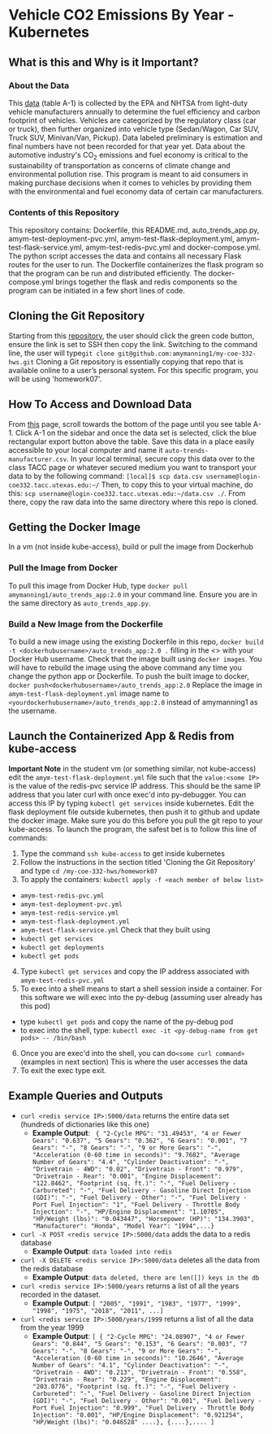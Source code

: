 # Vehicle CO2 Emissions By Year - Kubernetes

## What is this and Why is it Important?
### About the Data
This [data](https://www.epa.gov/automotive-trends/explore-automotive-trends-data#DetailedData) (table A-1) is collected by the EPA and NHTSA from light-duty vehicle manufacturers annually to determine the fuel efficiency and carbon footprint of vehicles. Vehicles are categorized by the regulatory class (car or truck), then further organized into vehicle type (Sedan/Wagon, Car SUV, Truck SUV, Minivan/Van, Pickup). Data labeled preliminary is estimation and final numbers have not been recorded for that year yet. Data about the automotive industry's CO<sub>2</sub> emissions and fuel economy is critical to the sustainability of transportation as concerns of climate change and environmental pollution rise. This program is meant to aid consumers in making purchase decisions when it comes to vehicles by providing them with the environmental and fuel economy data of certain car manufacturers. 
### Contents of this Repository
This repository contains: Dockerfile, this README.md, auto_trends_app.py, amym-test-deployment-pvc.yml, amym-test-flask-deployment.yml, amym-test-flask-service.yml, amym-test-redis-pvc.yml and docker-compose.yml. The python script accesses the data and contains all necessary Flask routes for the user to run. The Dockerfile containerizes the flask program so that the program can be run and distributed efficiently. The docker-compose.yml brings together the flask and redis components so the program can be initiated in a few short lines of code.  
## Cloning the Git Repository
Starting from this [repository](https://github.com/amymanning1/my-coe-332-hws), the user should click the green code button, ensure
the link is set to SSH then copy the link. Switching to the command line, the
user will type`git clone git@github.com:amymanning1/my-coe-332-hws.git`
Cloning a Git repository is essentially copying that repo that is available online to a user’s personal system. For this specific program, you will be using 'homework07'.
## How To Access and Download Data
From [this](https://www.epa.gov/automotive-trends/explore-automotive-trends-data#DetailedData) page, scroll towards the bottom of the page until you see table A-1. Click A-1 on the sidebar and once the data set is selected, click the blue rectangular export button above the table. Save this data in a place easily accessible to your local computer and name it `auto-trends-manufacturer.csv`. In your local terminal, secure copy this data over to the class TACC page or whatever secured medium you want to transport your data to by the following command: `[local]$ scp data.csv username@login-coe332.tacc.utexas.edu:~/`
Then, to copy this to your virtual machine, do this: `scp username@login-coe332.tacc.utexas.edu:~/data.csv ./`. From there, copy the raw data into the same directory where this repo is cloned.
## Getting the Docker Image
In a vm (not inside kube-access), build or pull the image from Dockerhub
### Pull the Image from Docker
To pull this image from Docker Hub, type `docker pull amymanning1/auto_trends_app:2.0` in your command line. Ensure you are in the same directory as `auto_trends_app.py`.
### Build a New Image from the Dockerfile
To build a new image using the existing Dockerfile in this repo, `docker build -t <dockerhubusername>/auto_trends_app:2.0 .` filling in the <> with your Docker Hub username. Check that the image built using `docker images`. You will have to rebuild the image using the above command any time you change the python app or Dockerfile. To push the built image to docker, `docker push<dockerhubusername>/auto_trends_app:2.0` Replace the image in `amym-test-flask-deployment.yml` image name to `<yourdockerhubusername>/auto_trends_app:2.0` instead of amymanning1 as the username.
## Launch the Containerized App & Redis from kube-access
**Important Note** in the student vm (or something similar, not kube-access) edit the `amym-test-flask-deployment.yml` file such that the `value:<some IP>` is the value of the redis-pvc service IP address. This should be the same IP address that you later curl with once exec'd into py-debugger. You can access this IP by typing `kubectl get services` inside kubernetes. Edit the flask deployment file outside kubernetes, then push it to github and update the docker image. Make sure you do this before you pull the git repo to your kube-access. 
To launch the program, the safest bet is to follow this line of commands:
1. Type the command `ssh kube-access` to get inside kubernetes
2. Follow the instructions in the section titled 'Cloning the Git Repository' and type `cd /my-coe-332-hws/homework07`
3. To apply the containers: `kubectl apply -f <each member of below list>`
- `amym-test-redis-pvc.yml`
- `amym-test-deployment-pvc.yml`
- `amym-test-redis-service.yml`
- `amym-test-flask-deployment.yml`
- `amym-test-flask-service.yml`
Check that they built using 
- `kubectl get services`
- `kubectl get deployments`
- `kubectl get pods`
4. Type `kubectl get services` and copy the IP address associated with `amym-test-redis-pvc.yml`
5. To exec into a shell means to start a shell session inside a container. For this software we will exec into the py-debug (assuming user already has this pod) 
- type `kubectl get pods` and copy the name of the py-debug pod
- to exec into the shell, type: `kubectl exec -it <py-debug-name from get pods> -- /bin/bash`
6. Once you are exec'd into the shell, you can do`<some curl command>` (examples in next section) This is where the user accesses the data
7. To exit the exec type exit. 
## Example Queries and Outputs
* `curl <redis service IP>:5000/data` returns the entire data set (hundreds of dictionaries like this one)
	- **Example Output**: ` {
    "2-Cycle MPG": "31.49453",
    "4 or Fewer Gears": "0.637",
    "5 Gears": "0.362",
    "6 Gears": "0.001",
    "7 Gears": "-",
    "8 Gears": "-",
    "9 or More Gears": "-",
    "Acceleration (0-60 time in seconds)": "9.7682",
    "Average Number of Gears": "4.4",
    "Cylinder Deactivation": "-",
    "Drivetrain - 4WD": "0.02",
    "Drivetrain - Front": "0.979",
    "Drivetrain - Rear": "0.001",
    "Engine Displacement": "122.8462",
    "Footprint (sq. ft.)": "-",
    "Fuel Delivery - Carbureted": "-",
    "Fuel Delivery - Gasoline Direct Injection (GDI)": "-",
    "Fuel Delivery - Other": "-",
    "Fuel Delivery - Port Fuel Injection": "1",
    "Fuel Delivery - Throttle Body Injection": "-",
    "HP/Engine Displacement": "1.10705",
    "HP/Weight (lbs)": "0.043447",
    "Horsepower (HP)": "134.3903",
    "Manufacturer": "Honda",
    "Model Year": "1994",...}`  
* `curl -X POST <redis service IP>:5000/data` adds the data to a redis database
	- **Example Output**: `data loaded into redis`
* `curl -X DELETE <redis service IP>:5000/data` deletes all the data from the redis database
	- **Example Output**: `data deleted, there are len([]) keys in the db`
* `curl <redis service IP>:5000/years` returns a list of all the years recorded in the dataset. 
	- **Example Output**: `[
  "2005",
  "1991",
  "1983",
  "1977",
  "1999",
  "1998",
  "1975",
  "2018",
  "2011", ...]`
* `curl <redis service IP>:5000/years/1999` returns a list of all the data from the year 1999
	- **Example Output**: `[
  {
    "2-Cycle MPG": "24.08907",
    "4 or Fewer Gears": "0.844",
    "5 Gears": "0.153",
    "6 Gears": "0.003",
    "7 Gears": "-",
    "8 Gears": "-",
    "9 or More Gears": "-",
    "Acceleration (0-60 time in seconds)": "10.2646",
    "Average Number of Gears": "4.1",
    "Cylinder Deactivation": "-",
    "Drivetrain - 4WD": "0.213",
    "Drivetrain - Front": "0.558",
    "Drivetrain - Rear": "0.229",
    "Engine Displacement": "203.0776",
    "Footprint (sq. ft.)": "-",
    "Fuel Delivery - Carbureted": "-",
    "Fuel Delivery - Gasoline Direct Injection (GDI)": "-",
    "Fuel Delivery - Other": "0.001",
    "Fuel Delivery - Port Fuel Injection": "0.999",
    "Fuel Delivery - Throttle Body Injection": "0.001",
    "HP/Engine Displacement": "0.921254",
    "HP/Weight (lbs)": "0.046528" ....}, {....},....
]`   
